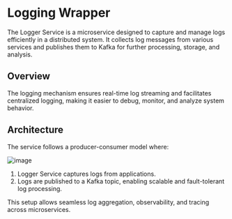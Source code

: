 # Logging Wrapper

The Logger Service is a microservice designed to capture and manage logs efficiently in a distributed system. It collects log messages from various services and publishes them to Kafka for further processing, storage, and analysis.

## Overview
The logging mechanism ensures real-time log streaming and facilitates centralized logging, making it easier to debug, monitor, and analyze system behavior.

## Architecture
The service follows a producer-consumer model where:

![image](https://github.com/user-attachments/assets/66aac47b-3c04-47af-b4da-22c0d32f4952)

1. Logger Service captures logs from applications.
2. Logs are published to a Kafka topic, enabling scalable and fault-tolerant log processing.

This setup allows seamless log aggregation, observability, and tracing across microservices.
